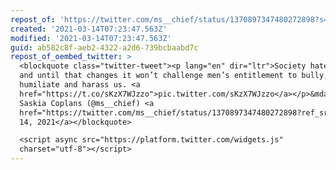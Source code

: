 ```yaml
---
repost_of: 'https://twitter.com/ms__chief/status/1370897347480272898?s=12'
created: '2021-03-14T07:23:47.563Z'
modified: '2021-03-14T07:23:47.563Z'
guid: ab582c8f-aeb2-4322-a2d6-739bcbaabd7c
repost_of_oembed_twitter: >
  <blockquote class="twitter-tweet"><p lang="en" dir="ltr">Society hates women,
  and until that changes it won’t challenge men’s entitlement to bully,
  humiliate and harass us. <a
  href="https://t.co/sKzX7WJzzo">pic.twitter.com/sKzX7WJzzo</a></p>&mdash;
  Saskia Coplans (@ms__chief) <a
  href="https://twitter.com/ms__chief/status/1370897347480272898?ref_src=twsrc%5Etfw">March
  14, 2021</a></blockquote>

  <script async src="https://platform.twitter.com/widgets.js"
  charset="utf-8"></script>
---
```

 
